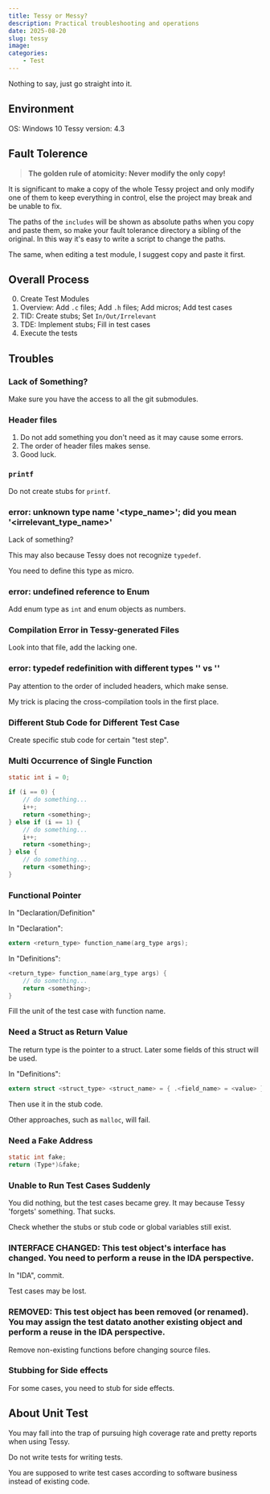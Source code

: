 ```yaml
---
title: Tessy or Messy?
description: Practical troubleshooting and operations
date: 2025-08-20
slug: tessy
image: 
categories:
    - Test
---
```


Nothing to say, just go straight into it.  

## Environment
OS: Windows 10
Tessy version: 4.3

## Fault Tolerence
> **The golden rule of atomicity: Never modify the only copy!**

It is significant to make a copy of the whole Tessy project and only modify one of them to keep everything in control, else the project may break and be unable to fix.  

The paths of the `includes` will be shown as absolute paths when you copy and paste them, so make your fault tolerance directory a sibling of the original. In this way it's easy to write a script to change the paths.  

The same, when editing a test module, I suggest copy and paste it first.  

## Overall Process
0. Create Test Modules
1. Overview: Add `.c` files; Add `.h` files; Add micros; Add test cases
2. TID: Create stubs; Set `In/Out/Irrelevant`
3. TDE: Implement stubs; Fill in test cases
4. Execute the tests

## Troubles
### Lack of Something?
Make sure you have the access to all the git submodules.  

### Header files
1. Do not add something you don't need as it may cause some errors.  
2. The order of header files makes sense.  
3. Good luck.

### `printf`
Do not create stubs for `printf`.  

### error: unknown type name '<type_name>'; did you mean '<irrelevant_type_name>'
Lack of something?  

This may also because Tessy does not recognize `typedef`.  

You need to define this type as micro.  

### error: undefined reference to Enum
Add enum type as `int` and enum objects as numbers.  

### Compilation Error in Tessy-generated Files
Look into that file, add the lacking one.  

### error: typedef redefinition with different types '<type1>' vs '<type2>'
Pay attention to the order of included headers, which make sense.  

My trick is placing the cross-compilation tools in the first place.  

### Different Stub Code for Different Test Case
Create specific stub code for certain "test step".  

### Multi Occurrence of Single Function
```c
static int i = 0;

if (i == 0) {
    // do something...
    i++;
    return <something>;
} else if (i == 1) {
    // do something...
    i++;
    return <something>;
} else {
    // do something...
    return <something>;
}
```

### Functional Pointer
In "Declaration/Definition"  

In "Declaration":  
```c
extern <return_type> function_name(arg_type args);
```

In "Definitions":  
```c
<return_type> function_name(arg_type args) {
    // do something...
    return <something>;
}
```

Fill the unit of the test case with function name.  

### Need a Struct as Return Value
The return type is the pointer to a struct. Later some fields of this struct will be used.  

In "Definitions":  
```c
extern struct <struct_type> <struct_name> = { .<field_name> = <value> };
```

Then use it in the stub code.  

Other approaches, such as `malloc`, will fail.  

### Need a Fake Address
```c
static int fake;
return (Type*)&fake;
```

### Unable to Run Test Cases Suddenly
You did nothing, but the test cases became grey. It may because Tessy 'forgets' something. That sucks.  

Check whether the stubs or stub code or global variables still exist.  

### INTERFACE CHANGED: This test object's interface has changed. You need to perform a reuse in the IDA perspective.
In "IDA", commit.  

Test cases may be lost.  

### REMOVED: This test object has been removed (or renamed). You may assign the test datato another existing object and perform a reuse in the IDA perspective.
Remove non-existing functions before changing source files.  

### Stubbing for Side effects
For some cases, you need to stub for side effects.  

## About Unit Test
You may fall into the trap of pursuing high coverage rate and pretty reports when using Tessy.  

Do not write tests for writing tests.  

You are supposed to write test cases according to software business instead of existing code.  

